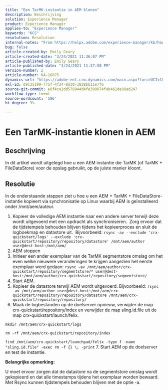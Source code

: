 ```yaml
---
title: "Een TarMK-instantie in AEM klonen"
description: Beschrijving
solution: Experience Manager
product: Experience Manager
applies-to: "Experience Manager"
keywords: "KCS"
resolution: Resolution
internal-notes: "From https://helpx.adobe.com/experience-manager/kb/how-to-clone-an-AEM-TarMK-instance-AEM.html"
bug: false
article-created-by: Emily Geary
article-created-date: "3/24/2021 11:36:07 PM"
article-published-by: Emily Geary
article-published-date: "3/24/2021 11:37:50 PM"
version-number: 2
article-number: KA-16875
dynamics-url: "https://adobe-ent.crm.dynamics.com/main.aspx?forceUCI=1&pagetype=entityrecord&etn=knowledgearticle&id=371b76b1-f98c-eb11-a812-000d3a58b9d1"
exl-id: d9c35199-775f-4f24-8d30-3828bb11e7f6
source-git-commit: e8f4ca2dd578944d4fe399074fab461de88ad247
workflow-type: tm+mt
source-wordcount: '196'
ht-degree: 3%

---
```


# Een TarMK-instantie klonen in AEM

## Beschrijving


In dit artikel wordt uitgelegd hoe u een AEM instantie die TarMK (of TarMK + FileDataStore) voor de opslag gebruikt, op de juiste manier kloont.


## Resolutie


In de onderstaande stappen ziet u hoe u een AEM + TarMK + FileDataStore-instantie kopieert via synchronisatie op Linux waarbij AEM is geïnstalleerd onder /mnt/aem/auteur.

1. Kopieer de volledige AEM instantie naar een andere server terwijl deze wordt uitgevoerd met een opdracht als synchroniseren.  Zorg ervoor dat de tijdstempels behouden blijven tijdens het kopieerproces en sluit de logboekmap en datastore uit.  Bijvoorbeeld: `rsync -av --exclude 'crx-quickstart/logs' --exclude 'crx-quickstart/repository/repository/datastore' /mnt/aem/author user@dest-host:/mnt/aem/`
2. AEM stoppen
3. Initieer een ander exemplaar van de TarMK segmentstore omslag om het even welke nieuwere veranderingen te krijgen aangezien het eerste exemplaar werd gedaan: `rsync -av /mnt/aem/author/crx-quickstart/repository/segmentstore/* user@dest-host:/mnt/aem/author/crx-quickstart/repository/segmentstore/`
4. Start AEM.
5. Kopieer de datastore terwijl AEM wordt uitgevoerd. Bijvoorbeeld: `rsync -av /mnt/aem/author user@dest-host:/mnt/aem/crx-quickstart/repository/repository/datastore /mnt/aem/crx-quickstart/repository/repository/`
6. Maak de logbestanden op de doelserver opnieuw, verwijder de map crx-quickstart/repository/index en verwijder de map sling.id.file uit de map crx-quickstart/launch/felix.

`mkdir /mnt/aem/crx-quickstart/logs`

`rm -rf /mnt/aem/crx-quickstart/repository/index`

`find /mnt/aem/crx-quickstart/launchpad/felix -type f -name "sling.id.file" -exec rm -f {} \; -print`
7. Start AEM op de doelserver en test de instantie.


<b>Belangrijke opmerking:</b>

U moet ervoor zorgen dat de datastore na de segmentstore omslag wordt gekopieerd en dat alle timestamps tijdens het exemplaar worden bewaard.  Met Rsync kunnen tijdstempels behouden blijven met de optie -a.
